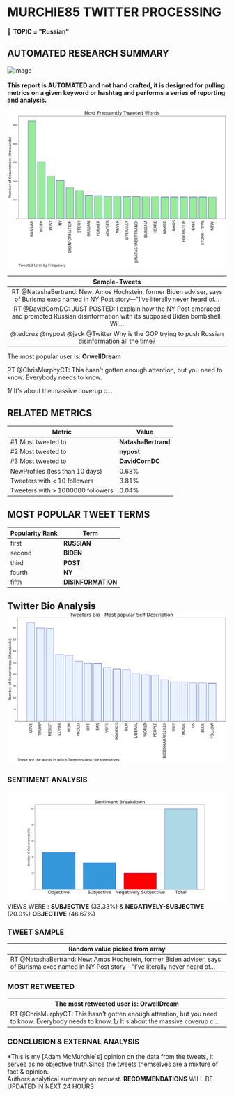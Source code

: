 # MURCHIE85 TWITTER PROCESSING 
&#x1F34E; **TOPIC = "Russian"**

## AUTOMATED RESEARCH SUMMARY

![image](https://marketingplatform.google.com/about/static/images/gmp/analytics-smb-benefit.jpg)
<br></br>
<b> This report is AUTOMATED and not hand crafted, it is designed for pulling metrics on a given keyword or hashtag and performs a series of reporting and analysis.</b>



![image](TWEETS.png)



|                **Sample-Tweets**        |
| :-------------: |
| RT @NatashaBertrand: New: Amos Hochstein, former Biden adviser, says of Burisma exec named in NY Post story—"I’ve literally never heard of… |
| RT @DavidCornDC: JUST POSTED: I explain how the NY Post embraced and promoted Russian disinformation with its supposed Biden bombshell. Wil… |
| @tedcruz @nypost @jack @Twitter Why is the GOP trying to push Russian disinformation all the time? |

The most popular user is: **OrwellDream**
<div class="alert alert-block alert-danger"> RT @ChrisMurphyCT: This hasn't gotten enough attention, but you need to know. Everybody needs to know.

1/ It's about the massive coverup c…</div>

## RELATED METRICS<br>
| Metric | Value |
| ------------- | ------------- |
| #1 Most tweeted to  | **NatashaBertrand** |
| #2 Most tweeted to  | **nypost** |
| #3 Most tweeted to  | **DavidCornDC** |
| NewProfiles (less than 10 days) | 0.68%  |
| Tweeters with < 10 followers  | 3.81%|
| Tweeters with > 1000000 followers  | 0.04%  |



## MOST POPULAR TWEET TERMS 


| Popularity Rank  | Term |
| ------------- | ------------- |
| first  | **RUSSIAN**  |
| second  | **BIDEN**  |
| third  | **POST** |
| fourth  | **NY**  |
| fifth  | **DISINFORMATION**  |


## Twitter Bio Analysis![image](BIO.png)
### SENTIMENT ANALYSIS
![image](sentiment.png)
VIEWS WERE : **SUBJECTIVE**  (33.33%) & **NEGATIVELY-SUBJECTIVE** (20.0%) **OBJECTIVE** (46.67%)

### TWEET SAMPLE 
| Random value picked from array |
| ------------- |
|RT @NatashaBertrand: New: Amos Hochstein, former Biden adviser, says of Burisma exec named in NY Post story—"I’ve literally never heard of… |

### MOST RETWEETED 

| The most retweeted user is: **OrwellDream**  |
| ------------- |
| RT @ChrisMurphyCT: This hasn't gotten enough attention, but you need to know. Everybody needs to know.1/ It's about the massive coverup c… |

### CONCLUSION & EXTERNAL ANALYSIS

*This is my [Adam McMurchie`s] opinion on the data from the tweets, it serves as no objective truth.Since the tweets themselves are a mixture of fact & opinion.<br>
Authors analytical summary on request.
**RECOMMENDATIONS** WILL BE UPDATED IN NEXT  24 HOURS <br>